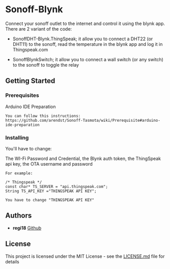 # Sonoff-Blynk
Connect your sonoff outlet to the internet and control it using the blynk app.
There are 2 variant of the code:
* SonoffDHT-Blynk.ThingSpeak; it allow you to connect a DHT22 (or DHT11) to the sonoff, read the temperature in the blynk app and log it in Thingspeak.com 

* SonoffBlynkSwitch; it allow you  to connect a wall switch (or any switch) to the sonoff to toggle the relay


## Getting Started

### Prerequisites

Arduino IDE Preparation

```
You can follow this instructions:
https://github.com/arendst/Sonoff-Tasmota/wiki/Prerequisite#arduino-ide-preparation
```

### Installing

You'll have to change:

The WI-Fi Password and Credential, the Blynk auth token, the ThingSpeak api key, the OTA username and password

```
For example:

/* Thingspeak */
const char* TS_SERVER = "api.thingspeak.com";
String TS_API_KEY ="THINGSPEAK API KEY";

You have to change "THINGSPEAK API KEY"
```

## Authors

* **regi18** [Github](https://github.com/regi18)

## License

This project is licensed under the MIT License - see the [LICENSE.md](LICENSE.md) file for details
